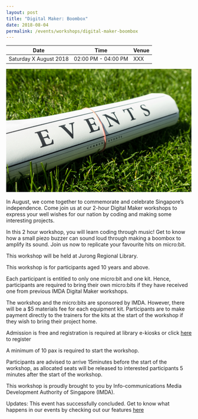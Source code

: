 ```yaml
---
layout: post
title: "Digital Maker: Boombox"
date: 2018-08-04
permalink: /events/workshops/digital-maker-boombox
---
```


| Date | Time | Venue |
|--------|---|---|
| Saturday X August 2018 | 02:00 PM - 04:00 PM | XXX |

![hi](/images/events/generic-event-image.jpg)

In August, we come together to commemorate and celebrate Singapore’s independence.  Come join us at our 2-hour Digital Maker workshops to express your well wishes for our nation by coding and making some interesting projects. 
 
In this 2 hour workshop, you will learn coding through music! Get to know how a small piezo buzzer can sound loud through making a boombox to amplify its sound. Join us now to replicate your favourite hits on micro:bit.
 
This workshop will be held at Jurong Regional Library.
 
This workshop is for participants aged 10 years and above.
 
Each participant is entitled to only one micro:bit and one kit. Hence, participants are required to bring their own micro:bits if they have received one from previous IMDA Digital Maker workshops.
 
The workshop and the micro:bits are sponsored by IMDA.  However, there will be a $5 materials fee for each equipment kit.  Participants are to make payment directly to the trainers for the kits at the start of the workshop if they wish to bring their project home.
 
Admission is free and registration is required at library e-kiosks or click <a href="https://www.nlb.gov.sg/golibrary2/e/digital-maker-boombox-pixel-labsnlb-51792304" target="_blank">here</a> to register 
 
A minimum of 10 pax is required to start the workshop.
 
Participants are advised to arrive 15minutes before the start of the workshop, as allocated seats will be released to interested participants 5 minutes after the start of the workshop.
 
This workshop is proudly brought to you by Info-communications Media Development Authority of Singapore (IMDA).

Updates: This event has successfully concluded. Get to know what happens in our events by checking out our features <a href="" target="_blank">here</a>

